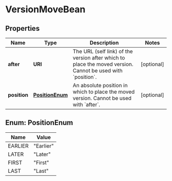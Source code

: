 

# VersionMoveBean


## Properties

| Name | Type | Description | Notes |
|------------ | ------------- | ------------- | -------------|
|**after** | **URI** | The URL (self link) of the version after which to place the moved version. Cannot be used with &#x60;position&#x60;. |  [optional] |
|**position** | [**PositionEnum**](#PositionEnum) | An absolute position in which to place the moved version. Cannot be used with &#x60;after&#x60;. |  [optional] |



## Enum: PositionEnum

| Name | Value |
|---- | -----|
| EARLIER | &quot;Earlier&quot; |
| LATER | &quot;Later&quot; |
| FIRST | &quot;First&quot; |
| LAST | &quot;Last&quot; |



